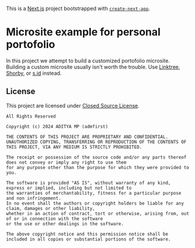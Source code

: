 This is a [Next.js](https://nextjs.org/) project bootstrapped with [`create-next-app`](https://github.com/vercel/next.js/tree/canary/packages/create-next-app).
# Microsite example for personal portofolio

In this project we attempt to build a customized portofolio microsite. Building a custom microsite usually isn't worth the trouble. Use [Linktree](https://linktr.ee/), [Shorby](https://dash.shor.by/smartpage?&lp), or [s.id](https://home.s.id/microsite) instead.

## License

This project are licensed under [Closed Source License](https://github.com/kolappannathan/closed-source-license).

```
All Rights Reserved

Copyright (c) 2024 ADITYA MP (admfirst)

THE CONTENTS OF THIS PROJECT ARE PROPRIETARY AND CONFIDENTIAL.
UNAUTHORIZED COPYING, TRANSFERRING OR REPRODUCTION OF THE CONTENTS OF THIS PROJECT, VIA ANY MEDIUM IS STRICTLY PROHIBITED.

The receipt or possession of the source code and/or any parts thereof does not convey or imply any right to use them
for any purpose other than the purpose for which they were provided to you.

The software is provided "AS IS", without warranty of any kind, express or implied, including but not limited to
the warranties of merchantability, fitness for a particular purpose and non infringement.
In no event shall the authors or copyright holders be liable for any claim, damages or other liability,
whether in an action of contract, tort or otherwise, arising from, out of or in connection with the software
or the use or other dealings in the software.

The above copyright notice and this permission notice shall be included in all copies or substantial portions of the software.
```
